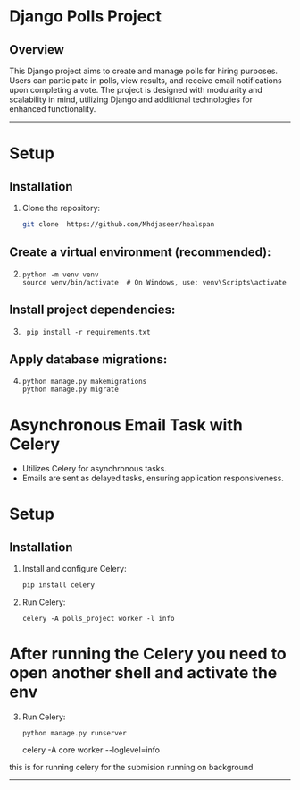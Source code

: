 

# Django Polls Project


## Overview

This Django project aims to create and manage polls for hiring purposes. Users can participate in polls, view results, and receive email notifications upon completing a vote. The project is designed with modularity and scalability in mind, utilizing Django and additional technologies for enhanced functionality.

-------


# Setup

## Installation

1. Clone the repository:
   ```sh
   git clone  https://github.com/Mhdjaseer/healspan


## Create a virtual environment (recommended):
2. 
    ``` 
    python -m venv venv
    source venv/bin/activate  # On Windows, use: venv\Scripts\activate

    ```


## Install project dependencies:

3. ``` 
    pip install -r requirements.txt

    ```

## Apply database migrations:
4.  
    ```
    python manage.py makemigrations
    python manage.py migrate

    ```
# Asynchronous Email Task with Celery
 * Utilizes Celery for asynchronous tasks.
 * Emails are sent as delayed tasks, ensuring application responsiveness.


 # Setup

## Installation

1. Install and configure Celery:
   ```sh
   pip install celery


2. Run Celery:
    ```
    celery -A polls_project worker -l info

    ```
# After running the Celery you need to open another shell and activate the env 

3. Run Celery:
    ```
    python manage.py runserver 

    ```



    celery -A core worker --loglevel=info

this is for running celery for the submision running on background 

--------
